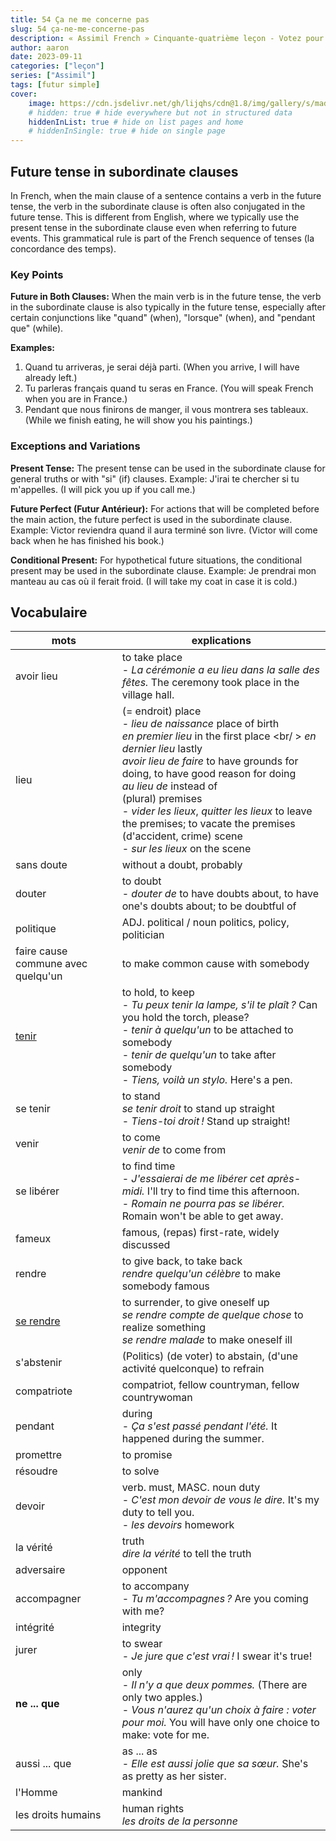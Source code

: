 ```yaml
---
title: 54 Ça ne me concerne pas
slug: 54 ça-ne-me-concerne-pas
description: « Assimil French » Cinquante-quatrième leçon - Votez pour moi, vous ne le regretterez pas...
author: aaron
date: 2023-09-11
categories: ["leçon"]
series: ["Assimil"]
tags: [futur simple]
cover: 
    image: https://cdn.jsdelivr.net/gh/lijqhs/cdn@1.8/img/gallery/s/maddi-bazzocco--Wi2owaQcH8-unsplash.jpg
    # hidden: true # hide everywhere but not in structured data
    hiddenInList: true # hide on list pages and home
    # hiddenInSingle: true # hide on single page
---
```



## Future tense in subordinate clauses

In French, when the main clause of a sentence contains a verb in the future tense, the verb in the subordinate clause is often also conjugated in the future tense. This is different from English, where we typically use the present tense in the subordinate clause even when referring to future events. This grammatical rule is part of the French sequence of tenses (la concordance des temps).

### Key Points

**Future in Both Clauses:**
When the main verb is in the future tense, the verb in the subordinate clause is also typically in the future tense, especially after certain conjunctions like "quand" (when), "lorsque" (when), and "pendant que" (while).

**Examples:**
1. Quand tu arriveras, je serai déjà parti. (When you arrive, I will have already left.)
2. Tu parleras français quand tu seras en France. (You will speak French when you are in France.)
3. Pendant que nous finirons de manger, il vous montrera ses tableaux. (While we finish eating, he will show you his paintings.)

### Exceptions and Variations

**Present Tense:**
The present tense can be used in the subordinate clause for general truths or with "si" (if) clauses.
Example: J'irai te chercher si tu m'appelles. (I will pick you up if you call me.)

**Future Perfect (Futur Antérieur):**
For actions that will be completed before the main action, the future perfect is used in the subordinate clause.
Example: Victor reviendra quand il aura terminé son livre. (Victor will come back when he has finished his book.)

**Conditional Present:**
For hypothetical future situations, the conditional present may be used in the subordinate clause.
Example: Je prendrai mon manteau au cas où il ferait froid. (I will take my coat in case it is cold.)



## Vocabulaire

| mots | explications |
| ---- | ------ | 
| avoir lieu | to take place <br/> - *La cérémonie a eu lieu dans la salle des fêtes.* The ceremony took place in the village hall. |
| lieu | (= endroit) place <br/> - *lieu de naissance* place of birth <br/> *en premier lieu* in the first place <br/ > *en dernier lieu* lastly <br/> *avoir lieu de faire* to have grounds for doing, to have good reason for doing <br/> *au lieu de* instead of <br/> (plural) premises <br/> - *vider les lieux*, *quitter les lieux* to leave the premises; to vacate the premises <br/> (d'accident, crime) scene <br/> - *sur les lieux* on the scene |
| sans doute | without a doubt, probably |
| douter | to doubt <br/> - *douter de* to have doubts about, to have one's doubts about; to be doubtful of |
| politique | ADJ. political / noun politics, policy, politician |
| faire cause commune avec quelqu'un | to make common cause with somebody |
| [tenir](https://www.collinsdictionary.com/dictionary/french-english/tenir) | to hold, to keep <br/> - *Tu peux tenir la lampe, s'il te plaît ?* Can you hold the torch, please? <br/> - *tenir à quelqu'un* to be attached to somebody <br/> - *tenir de quelqu'un* to take after somebody <br/> - *Tiens, voilà un stylo.* Here's a pen. |
| se tenir | to stand <br/> *se tenir droit* to stand up straight <br/> - *Tiens-toi droit !* Stand up straight! |
| venir | to come <br/> *venir de* to come from |
| se libérer | to find time <br/> - *J'essaierai de me libérer cet après-midi.* I'll try to find time this afternoon. <br/> - *Romain ne pourra pas se libérer.* Romain won't be able to get away. |
| fameux | famous, (repas) first-rate, widely discussed |
| rendre | to give back, to take back <br/> *rendre quelqu'un célèbre* to make somebody famous |
| [se rendre](https://www.collinsdictionary.com/dictionary/french-english/se-rendre) | to surrender, to give oneself up <br/> *se rendre compte de quelque chose* to realize something <br/> *se rendre malade* to make oneself ill |
| s'abstenir | (Politics) (de voter) to abstain, (d'une activité quelconque) to refrain |
| compatriote | compatriot, fellow countryman, fellow countrywoman |
| pendant | during <br/> - *Ça s'est passé pendant l'été.* It happened during the summer. |
| promettre | to promise |
| résoudre | to solve |
| devoir | verb. must, MASC. noun duty <br/> - *C'est mon devoir de vous le dire.* It's my duty to tell you. <br/> - *les devoirs* homework |
| la vérité | truth <br/> *dire la vérité* to tell the truth |
| adversaire | opponent |
| accompagner | to accompany <br/> - *Tu m'accompagnes ?* Are you coming with me? |
| intégrité | integrity |
| jurer | to swear <br/> - *Je jure que c'est vrai !* I swear it's true! |
| **ne ... que** | only <br/> - *Il n'y a que deux pommes.* (There are only two apples.) <br/> - *Vous n'aurez qu'un choix à faire : voter pour moi.* You will have only one choice to make: vote for me. |
| aussi ... que | as ... as <br/> - *Elle est aussi jolie que sa sœur.* She's as pretty as her sister. |
| l'Homme | mankind | 
| les droits humains | human rights <br/> *les droits de la personne* |